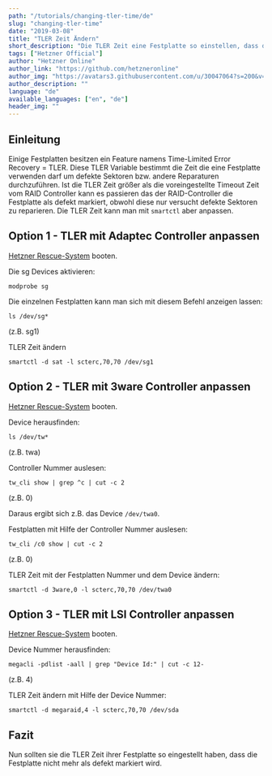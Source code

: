 ```yaml
---
path: "/tutorials/changing-tler-time/de"
slug: "changing-tler-time"
date: "2019-03-08"
title: "TLER Zeit Ändern"
short_description: "Die TLER Zeit eine Festplatte so einstellen, dass die Festplatte nicht mehr als defekt markiert wird."
tags: ["Hetzner Official"]
author: "Hetzner Online"
author_link: "https://github.com/hetzneronline"
author_img: "https://avatars3.githubusercontent.com/u/30047064?s=200&v=4"
author_description: ""
language: "de"
available_languages: ["en", "de"]
header_img: ""
---
```


## Einleitung

Einige Festplatten besitzen ein Feature namens Time-Limited Error Recovery = TLER. Diese TLER Variable bestimmt die Zeit die eine Festplatte verwenden darf um defekte Sektoren bzw. andere Reparaturen durchzuführen. Ist die TLER Zeit größer als die voreingestellte Timeout Zeit vom RAID Controller kann es passieren das der RAID-Controller die Festplatte als defekt markiert, obwohl diese nur versucht defekte Sektoren zu reparieren. Die TLER Zeit kann man mit `smartctl` aber anpassen.

## Option 1 - TLER mit Adaptec Controller anpassen

[Hetzner Rescue-System](https://wiki.hetzner.de/index.php/Hetzner_Rescue-System) booten.

Die sg Devices aktivieren:

```console
modprobe sg
```

Die einzelnen Festplatten kann man sich mit diesem Befehl anzeigen lassen:

```console
ls /dev/sg*
```

(z.B. sg1)

TLER Zeit ändern

```console
smartctl -d sat -l scterc,70,70 /dev/sg1
```

## Option 2 - TLER mit 3ware Controller anpassen

[Hetzner Rescue-System](https://wiki.hetzner.de/index.php/Hetzner_Rescue-System) booten.

Device herausfinden:

```console
ls /dev/tw*
```

(z.B. twa)

Controller Nummer auslesen:

```console
tw_cli show | grep ^c | cut -c 2
```

(z.B. 0)

Daraus ergibt sich z.B. das Device `/dev/twa0`.

Festplatten mit Hilfe der Controller Nummer auslesen:

```console
tw_cli /c0 show | cut -c 2
```

(z.B. 0)

TLER Zeit mit der Festplatten Nummer und dem Device ändern:

```console
smartctl -d 3ware,0 -l scterc,70,70 /dev/twa0
```

## Option 3 - TLER mit LSI Controller anpassen

[Hetzner Rescue-System](https://wiki.hetzner.de/index.php/Hetzner_Rescue-System) booten.

Device Nummer herausfinden:

```console
megacli -pdlist -aall | grep "Device Id:" | cut -c 12-
```

(z.B. 4)

TLER Zeit ändern mit Hilfe der Device Nummer:

```console
smartctl -d megaraid,4 -l scterc,70,70 /dev/sda
```

## Fazit

Nun sollten sie die TLER Zeit ihrer Festplatte so eingestellt haben, dass die Festplatte nicht mehr als defekt markiert wird.
